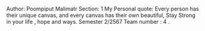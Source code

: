 Author: Poompiput  Malimatr
Section: 1
My Personal quote: Every person has their unique canvas, and every canvas has their own beautiful, Stay Strong in your life , hope and ways.
Semester 2/2567 
Team number : 4
.